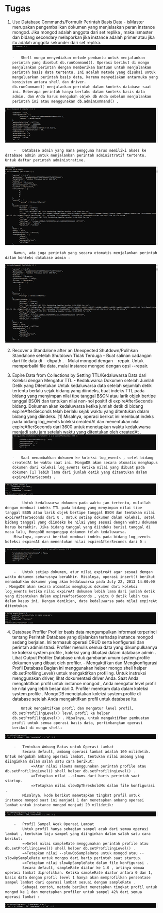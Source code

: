 # Tugas

1.	Use Database Commands/Formulir Perintah Basis Data
        -	isMaster merupakan pengembalikan dokumen yang menjelaskan peran instance mongod.
Jika mongod adalah anggota dari set replika , maka ismaster dan bidang secondary melaporkan jika instance adalah primer atau jika itu adalah anggota sekunder dari set replika.
![Picture47](Picture47.png)
 
        -	Shell mongo menyediakan metode pembantu untuk menjalankan perintah yang disebut db.runCommand(). Operasi berikut di mongo menjalankan perintah dengan memberikan bantuan untuk menjalankan perintah basis data tertentu. Ini adalah metode yang disukai untuk mengeluarkan perintah basis data, karena menyediakan antarmuka yang konsisten antara shell dan driver.
        db.runCommand() menjalankan perintah dalam konteks database saat ini. Beberapa perintah hanya berlaku dalam konteks basis data admin, dan Anda harus mengubah objek db Anda sebelum menjalankan perintah ini atau menggunakan db.adminCommand() .
![Picture48](Picture48.png)
 
        -	Database admin yang mana pengguna harus memiliki akses ke database admin untuk menjalankan perintah administratif tertentu. Untuk daftar perintah administrative.
![Picture49](Picture49.png)
 
        Namun, ada juga perintah yang secara otomatis menjalankan perintah dalam konteks database admin :
![Picture50](Picture50.png)
 
2.	Recover a Standalone after an Unexpected Shutdown/Pulihkan Standalone setelah Shutdown Tidak Terduga
        -	Buat salinan cadangan dari file data di --dbpath .
        -	Mulai mongod dengan --repair. Untuk memperbaiki file data, mulai instance mongod dengan opsi --repair. 

3.	Expire Data from Collections by Setting TTL/Kedaluwarsa Data dari Koleksi dengan Mengatur TTL
        -	Kedaluwarsa Dokumen setelah Jumlah Detik yang Ditentukan
        Untuk kedaluwarsa data setelah sejumlah detik tertentu berlalu sejak bidang yang diindeks, buat indeks TTL pada bidang yang menyimpan nilai tipe tanggal BSON atau larik objek bertipe tanggal BSON dan tentukan nilai non-nol positif di expireAfterSeconds bidang. Dokumen akan kedaluwarsa ketika jumlah detik di bidang expireAfterSeconds telah berlalu sejak waktu yang ditentukan dalam bidang yang diindeks. [1]
        Misalnya, operasi berikut ini membuat indeks pada bidang log_events koleksi createdAt dan menentukan nilai expireAfterSeconds dari 3600 untuk menetapkan waktu kedaluwarsa menjadi satu jam setelah waktu yang ditentukan oleh createdAt .
![Picture51](Picture51.png)
 
        -	Saat menambahkan dokumen ke koleksi log_events , setel bidang createdAt ke waktu saat ini. MongoDB akan secara otomatis menghapus dokumen dari koleksi log_events ketika nilai yang dibuat pada dokumen [1] lebih lama dari jumlah detik yang ditentukan dalam expireAfterSeconds .
![Picture52](Picture52.png)
 
        -	Untuk kedaluwarsa dokumen pada waktu jam tertentu, mulailah dengan membuat indeks TTL pada bidang yang menyimpan nilai tipe tanggal BSON atau larik objek bertipe tanggal BSON dan tentukan nilai expireAfterSeconds dari 0 . Untuk setiap dokumen dalam koleksi, setel bidang tanggal yang diindeks ke nilai yang sesuai dengan waktu dokumen harus berakhir. Jika bidang tanggal yang diindeks berisi tanggal di masa lalu, MongoDB menganggap dokumen telah kedaluwarsa.
        Misalnya, operasi berikut membuat indeks pada bidang log_events koleksi expireAt dan menentukan nilai expireAfterSeconds dari 0 :
![Picture53](Picture53.png)
 
        -	Untuk setiap dokumen, atur nilai expireAt agar sesuai dengan waktu dokumen seharusnya berakhir. Misalnya, operasi insert() berikut menambahkan dokumen yang akan kedaluwarsa pada July 22, 2013 14:00:00 . MongoDB akan secara otomatis menghapus dokumen dari koleksi log_events ketika nilai expireAt dokumen lebih lama dari jumlah detik yang ditentukan dalam expireAfterSeconds , yaitu 0 detik lebih tua dalam kasus ini. Dengan demikian, data kedaluwarsa pada nilai expireAt ditentukan.
![Picture54](Picture54.png)
 
4.	Database Profiler
Profiler basis data mengumpulkan informasi terperinci tentang Perintah Database yang dijalankan terhadap instance mongod sedang berjalan. Ini termasuk operasi CRUD serta konfigurasi dan perintah administrasi. Profiler menulis semua data yang dikumpulkannya ke koleksi system.profile , koleksi yang dibatasi dalam database admin . Lihat Output Profiler Database untuk gambaran umum system.profile dokumen yang dibuat oleh profiler.
        -	Mengaktifkan dan Mengkonfigurasi Profil Database
            Bagian ini menggunakan helper mongo shell helper db.setProfilingLevel() untuk mengaktifkan profiling. Untuk instruksi menggunakan driver, lihat dokumentasi driver Anda.
            Saat Anda mengaktifkan profil untuk instance mongod , Anda mengatur level profil ke nilai yang lebih besar dari 0. Profiler merekam data dalam koleksi system.profile . MongoDB menciptakan koleksi system.profile di database setelah Anda mengaktifkan profil untuk database itu.

            Untuk mengaktifkan profil dan mengatur level profil, db.setProfilingLevel() level profil ke helper db.setProfilingLevel() . Misalnya, untuk mengaktifkan pembuatan profil untuk semua operasi basis data, pertimbangkan operasi berikut di mongo shell:
![Picture55](Picture55.png)
 
        -	Tentukan Ambang Batas untuk Operasi Lambat 
            Secara default, ambang operasi lambat adalah 100 milidetik. Untuk mengubah ambang operasi lambat, tentukan nilai ambang yang diinginkan dalam salah satu cara berikut: 
                =>Atur nilai slowms menggunakan perintah profile atau db.setProfilingLevel() shell helper db.setProfilingLevel() . 
                =>Tetapkan nilai --slowms dari baris perintah saat startup. 
                =>Tetapkan nilai slowOpThresholdMs dalam file konfigurasi . 
            Misalnya, kode berikut menetapkan tingkat profil untuk instance mongod saat ini menjadi 1 dan menetapkan ambang operasi lambat untuk instance mongod menjadi 20 milidetik:
![Picture56](Picture56.png) 
 
        -	Profil Sampel Acak Operasi Lambat
            Untuk profil hanya sebagian sampel acak dari semua operasi lambat , tentukan laju sampel yang diinginkan dalam salah satu cara berikut: 
            =>Setel nilai sampleRate menggunakan perintah profile atau db.setProfilingLevel() shell helper db.setProfilingLevel() .
            =>Tetapkan nilai --slowOpSampleRate untuk mongod atau --slowOpSampleRate untuk mongos dari baris perintah saat startup.
            =>Tetapkan nilai slowOpSampleRate dalam file konfigurasi . 
            Secara default, sampleRate diatur ke 1.0 , artinya semua operasi lambat diprofilkan. Ketika sampleRate diatur antara 0 dan 1, basis data dengan profil level 1 hanya akan memprofilkan persentase sampel lambat dari operasi lambat sesuai dengan sampleRate .
            Sebagai contoh, metode berikut menetapkan tingkat profil untuk mongod ke 1 dan menetapkan profiler untuk sampel 42% dari semua operasi lambat :
![Picture57](Picture57.png)
 



